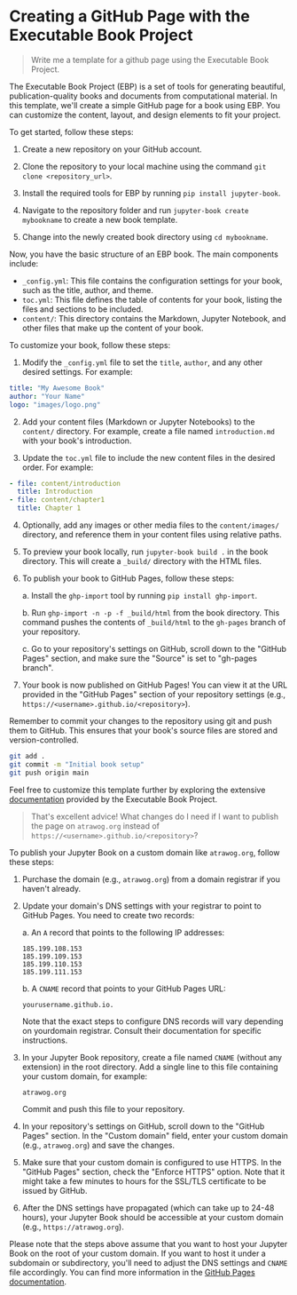 # Creating a GitHub Page with the Executable Book Project

> Write me a template for a github page using the Executable Book Project.

The Executable Book Project (EBP) is a set of tools for generating beautiful, publication-quality books and documents from computational material. In this template, we'll create a simple GitHub page for a book using EBP. You can customize the content, layout, and design elements to fit your project.

To get started, follow these steps:

1. Create a new repository on your GitHub account.

2. Clone the repository to your local machine using the command `git clone <repository_url>`.

3. Install the required tools for EBP by running `pip install jupyter-book`.

4. Navigate to the repository folder and run `jupyter-book create mybookname` to create a new book template.

5. Change into the newly created book directory using `cd mybookname`.

Now, you have the basic structure of an EBP book. The main components include:

- `_config.yml`: This file contains the configuration settings for your book, such as the title, author, and theme.
- `toc.yml`: This file defines the table of contents for your book, listing the files and sections to be included.
- `content/`: This directory contains the Markdown, Jupyter Notebook, and other files that make up the content of your book.

To customize your book, follow these steps:

1. Modify the `_config.yml` file to set the `title`, `author`, and any other desired settings. For example:

```yaml
title: "My Awesome Book"
author: "Your Name"
logo: "images/logo.png"
```

2. Add your content files (Markdown or Jupyter Notebooks) to the `content/` directory. For example, create a file named `introduction.md` with your book's introduction.

3. Update the `toc.yml` file to include the new content files in the desired order. For example:

```yaml
- file: content/introduction
  title: Introduction
- file: content/chapter1
  title: Chapter 1
```

4. Optionally, add any images or other media files to the `content/images/` directory, and reference them in your content files using relative paths.

5. To preview your book locally, run `jupyter-book build .` in the book directory. This will create a `_build/` directory with the HTML files.

6. To publish your book to GitHub Pages, follow these steps:

   a. Install the `ghp-import` tool by running `pip install ghp-import`.

   b. Run `ghp-import -n -p -f _build/html` from the book directory. This command pushes the contents of `_build/html` to the `gh-pages` branch of your repository.

   c. Go to your repository's settings on GitHub, scroll down to the "GitHub Pages" section, and make sure the "Source" is set to "gh-pages branch".

7. Your book is now published on GitHub Pages! You can view it at the URL provided in the "GitHub Pages" section of your repository settings (e.g., `https://<username>.github.io/<repository>`).

Remember to commit your changes to the repository using git and push them to GitHub. This ensures that your book's source files are stored and version-controlled.

```bash
git add .
git commit -m "Initial book setup"
git push origin main
```

Feel free to customize this template further by exploring the extensive [documentation](https://jupyterbook.org/intro.html) provided by the Executable Book Project.

> That's excellent advice! What changes do I need if I want to publish the page on `atrawog.org` instead of `https://<username>.github.io/<repository>`?


To publish your Jupyter Book on a custom domain like `atrawog.org`, follow these steps:

1. Purchase the domain (e.g., `atrawog.org`) from a domain registrar if you haven't already.

2. Update your domain's DNS settings with your registrar to point to GitHub Pages. You need to create two records:

   a. An `A` record that points to the following IP addresses:

   ```
   185.199.108.153
   185.199.109.153
   185.199.110.153
   185.199.111.153
   ```

   b. A `CNAME` record that points to your GitHub Pages URL:

   ```
   yourusername.github.io.
   ```

   Note that the exact steps to configure DNS records will vary depending on yourdomain registrar. Consult their documentation for specific instructions.

3. In your Jupyter Book repository, create a file named `CNAME` (without any extension) in the root directory. Add a single line to this file containing your custom domain, for example:

   ```
   atrawog.org
   ```

   Commit and push this file to your repository.

4. In your repository's settings on GitHub, scroll down to the "GitHub Pages" section. In the "Custom domain" field, enter your custom domain (e.g., `atrawog.org`) and save the changes.

5. Make sure that your custom domain is configured to use HTTPS. In the "GitHub Pages" section, check the "Enforce HTTPS" option. Note that it might take a few minutes to hours for the SSL/TLS certificate to be issued by GitHub.

6. After the DNS settings have propagated (which can take up to 24-48 hours), your Jupyter Book should be accessible at your custom domain (e.g., `https://atrawog.org`).

Please note that the steps above assume that you want to host your Jupyter Book on the root of your custom domain. If you want to host it under a subdomain or subdirectory, you'll need to adjust the DNS settings and `CNAME` file accordingly. You can find more information in the [GitHub Pages documentation](https://docs.github.com/en/pages/configuring-a-custom-domain-for-your-github-pages-site).
